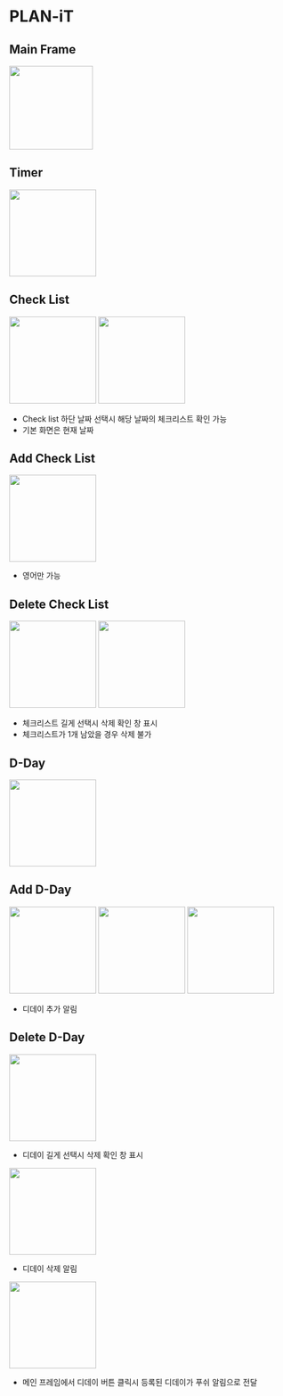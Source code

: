 # PLAN-iT

## Main Frame
<img src="https://github.com/Haneull-Kim/PLAN-iT/assets/143999813/2421b058-4353-403e-ad5f-a0ad4647587c" width="150" heigh="320">


## Timer
<img src="https://github.com/Haneull-Kim/PLAN-iT/assets/143999813/14d03e7b-b664-4918-a9be-2992df75ee61" width="156">


## Check List
<img src="https://github.com/Haneull-Kim/PLAN-iT/assets/143999813/793d85f7-77cf-4363-ba0b-0956f49973fd" width="156">
<img src="https://github.com/Haneull-Kim/PLAN-iT/assets/143999813/0d10ac12-f757-40d1-bf62-d23668f00162" width="156">

- Check list 하단 날짜 선택시 해당 날짜의 체크리스트 확인 가능
- 기본 화면은 현재 날짜


## Add Check List 
<img src="https://github.com/Haneull-Kim/PLAN-iT/assets/143999813/d273a5b3-d571-41ba-9298-1478361a2934" width="156">

- 영어만 가능

## Delete Check List
<img src="https://github.com/Haneull-Kim/PLAN-iT/assets/143999813/c73e3a10-97c6-4c7b-924d-5ce74fa22b01" width="156">
<img src="https://github.com/Haneull-Kim/PLAN-iT/assets/143999813/3e611531-4369-4304-b104-c17cf85a52af" width="156">

- 체크리스트 길게 선택시 삭제 확인 창 표시
- 체크리스트가 1개 남았을 경우 삭제 불가


## D-Day
<img src="https://github.com/Haneull-Kim/PLAN-iT/assets/143999813/b2517fe9-3cf3-4f04-bc57-308a2e948cbd" width="156">


## Add D-Day
<img src="https://github.com/Haneull-Kim/PLAN-iT/assets/143999813/72fb5191-c7ee-41be-a6d8-602e087eedfc" width="156">
<img src="https://github.com/Haneull-Kim/PLAN-iT/assets/143999813/bb1cf4d9-7812-4362-856e-a445e7f196b3" width="156">
<img src="https://github.com/Haneull-Kim/PLAN-iT/assets/143999813/b386c09f-d79b-445c-a40f-5cf1ae727d3d" width="156">

- 디데이 추가 알림 

## Delete D-Day
<img src="https://github.com/Haneull-Kim/PLAN-iT/assets/143999813/53402307-51f5-4735-a452-21394381dc17" width="156">

- 디데이 길게 선택시 삭제 확인 창 표시

<img src="https://github.com/Haneull-Kim/PLAN-iT/assets/143999813/0671d6e5-f128-4d44-a175-ba2235bae84b" width="156">

- 디데이 삭제 알림

<img src="https://github.com/Haneull-Kim/PLAN-iT/assets/143999813/cbc46a79-93ba-426d-b03b-c502f0a8a5e5" img width="156">

- 메인 프레임에서 디데이 버튼 클릭시 등록된 디데이가 푸쉬 알림으로 전달


